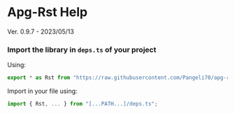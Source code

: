 # Apg-Rst Help

Ver. 0.9.7 - 2023/05/13
<br>

### Import the library in ```deps.ts``` of your project 


Using:
```Typescript
export * as Rst from "https://raw.githubusercontent.com/Pangeli70/apg-rst/master/mod.ts";
```

Import in your file using:
```Typescript
import { Rst, ... } from "[...PATH...]/deps.ts";
```

